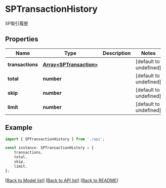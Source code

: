 # SPTransactionHistory

SP取引履歴

## Properties

Name | Type | Description | Notes
------------ | ------------- | ------------- | -------------
**transactions** | [**Array&lt;SPTransaction&gt;**](SPTransaction.md) |  | [default to undefined]
**total** | **number** |  | [default to undefined]
**skip** | **number** |  | [default to undefined]
**limit** | **number** |  | [default to undefined]

## Example

```typescript
import { SPTransactionHistory } from './api';

const instance: SPTransactionHistory = {
    transactions,
    total,
    skip,
    limit,
};
```

[[Back to Model list]](../README.md#documentation-for-models) [[Back to API list]](../README.md#documentation-for-api-endpoints) [[Back to README]](../README.md)
